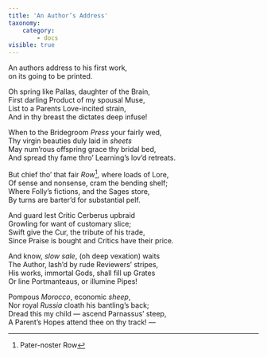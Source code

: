 ```yaml
---
title: 'An Author’s Address'
taxonomy:
    category:
        - docs
visible: true
---
```


An authors address to his first work,  
on its going to be printed.  
  
Oh spring like Pallas, daughter of the Brain,  
First darling Product of my spousal Muse,  
List to a Parents Love-incited strain,  
And in thy breast the dictates deep infuse!  
  
When to the Bridegroom *Press* your fairly wed,  
Thy virgin beauties duly laid in *sheets*  
May num’rous offspring grace thy bridal bed,  
And spread thy fame thro’ Learning’s lov’d retreats.  
  
But chief tho’ that fair *Row*[^1], where loads of Lore,  
Of sense and nonsense, cram the bending shelf;  
Where Folly’s fictions, and the Sages store,  
By turns are barter’d for substantial pelf.  
  
And guard lest Critic Cerberus upbraid  
Growling for want of customary slice;  
Swift give the Cur, the tribute of his trade,  
Since Praise is bought and Critics have their price.  

And know, *slow sale*, (oh deep vexation) waits  
The Author, lash’d by rude Reviewers’ stripes,  
His works, immortal Gods, shall fill up Grates  
Or line Portmanteaus, or illumine Pipes!  
  
Pompous *Morocco*, economic *sheep*,  
Nor royal *Russia* cloath his bantling’s back;  
Dread this my child — ascend Parnassus’ steep,  
A Parent’s Hopes attend thee on thy track! —

[^1]: Pater-noster Row  